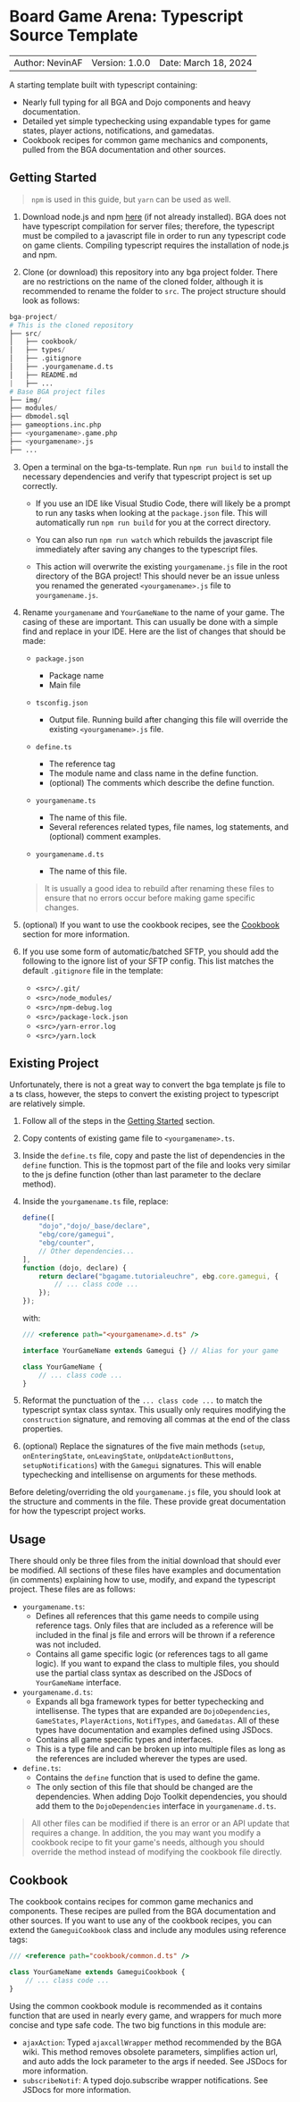 # Board Game Arena: Typescript Source Template

<table><tr>
	<td> Author: NevinAF </td>
	<td> Version: 1.0.0 </td>
	<td> Date: March 18, 2024 </td>
</tr></table>

A starting template built with typescript containing:
- Nearly full typing for all BGA and Dojo components and heavy documentation.
- Detailed yet simple typechecking using expandable types for game states, player actions, notifications, and gamedatas.
- Cookbook recipes for common game mechanics and components, pulled from the BGA documentation and other sources.

## Getting Started

> `npm` is used in this guide, but `yarn` can be used as well.

1. Download node.js and npm [here](https://nodejs.org/en/download/) (if not already installed). BGA does not have typescript compilation for server files; therefore, the typescript must be compiled to a javascript file in order to run any typescript code on game clients. Compiling typescript requires the installation of node.js and npm.

2. Clone (or download) this repository into any bga project folder. There are no restrictions on the name of the cloned folder, although it is recommended to rename the folder to `src`. The project structure should look as follows:

```py
bga-project/
# This is the cloned repository
├── src/  
│   ├── cookbook/
│   ├── types/
│   ├── .gitignore
│   ├── .yourgamename.d.ts
│   ├── README.md
|   ├── ...
# Base BGA project files
├── img/
├── modules/
├── dbmodel.sql
├── gameoptions.inc.php
├── <yourgamename>.game.php
├── <yourgamename>.js
├── ...
```

3. Open a terminal on the bga-ts-template. Run `npm run build` to install the necessary dependencies and verify that typescript project is set up correctly.
	- If you use an IDE like Visual Studio Code, there will likely be a prompt to run any tasks when looking at the `package.json` file. This will automatically run `npm run build` for you at the correct directory.

	- You can also run `npm run watch` which rebuilds the javascript file immediately after saving any changes to the typescript files.

	- This action will overwrite the existing `yourgamename.js` file in the root directory of the BGA project! This should never be an issue unless you renamed the generated `<yourgamename>.js` file to `yourgamename.js`.

4. Rename `yourgamename` and `YourGameName` to the name of your game. The casing of these are important. This can usually be done with a simple find and replace in your IDE. Here are the list of changes that should be made:

	- `package.json`
		- Package name
		- Main file

	- `tsconfig.json`
		- Output file. Running build after changing this file will override the existing `<yourgamename>.js` file.
	- `define.ts`
		- The reference tag
		- The module name and class name in the define function.
		- (optional) The comments which describe the define function.

	- `yourgamename.ts`
		- The name of this file.
		- Several references related types, file names, log statements, and (optional) comment examples.

	- `yourgamename.d.ts`
		- The name of this file.

	> It is usually a good idea to rebuild after renaming these files to ensure that no errors occur before making game specific changes.

5. (optional) If you want to use the cookbook recipes, see the [Cookbook](#cookbook) section for more information.

6. If you use some form of automatic/batched SFTP, you should add the following to the ignore list of your SFTP config. This list matches the default `.gitignore` file in the template:
	- `<src>/.git/`
	- `<src>/node_modules/`
	- `<src>/npm-debug.log`
	- `<src>/package-lock.json`
	- `<src>/yarn-error.log`
	- `<src>/yarn.lock`

## Existing Project

Unfortunately, there is not a great way to convert the bga template js file to a ts class, however, the steps to convert the existing project to typescript are relatively simple.

1. Follow all of the steps in the [Getting Started](#getting-started) section.

2. Copy contents of existing game file to `<yourgamename>.ts`.

3. Inside the `define.ts` file, copy and paste the list of dependencies in the `define` function. This is the topmost part of the file and looks very similar to the js define function (other than last parameter to the declare method).

4. Inside the `yourgamename.ts` file, replace:
	```js
	define([
		"dojo","dojo/_base/declare",
		"ebg/core/gamegui",
		"ebg/counter",
		// Other dependencies...
	],
	function (dojo, declare) {
		return declare("bgagame.tutorialeuchre", ebg.core.gamegui, {
			// ... class code ...
		});
	});
	```
	with:
	```ts
	/// <reference path="<yourgamename>.d.ts" />

	interface YourGameName extends Gamegui {} // Alias for your game

	class YourGameName {
		// ... class code ...
	}
	```

5. Reformat the punctuation of the `... class code ...` to match the typescript syntax class syntax. This usually only requires modifying the `construction` signature, and removing all commas at the end of the class properties.

6. (optional) Replace the signatures of the five main methods (`setup`, `onEnteringState`, `onLeavingState`, `onUpdateActionButtons`, `setupNotifications`) with the `Gamegui` signatures. This will enable typechecking and intellisense on arguments for these methods.

Before deleting/overriding the old `yourgamename.js` file, you should look at the structure and comments in the file. These provide great documentation for how the typescript project works.

## Usage

There should only be three files from the initial download that should ever be modified. All sections of these files have examples and documentation (in comments) explaining how to use, modify, and expand the typescript project. These files are as follows:
- `yourgamename.ts`:
	- Defines all references that this game needs to compile using reference tags. Only files that are included as a reference will be included in the final js file and errors will be thrown if a reference was not included.
	- Contains all game specific logic (or references tags to all game logic). If you want to expand the class to multiple files, you should use the partial class syntax as described on the JSDocs of `YourGameName` interface.
- `yourgamename.d.ts`:
	- Expands all bga framework types for better typechecking and intellisense. The types that are expanded are `DojoDependencies`, `GameStates`, `PlayerActions`, `NotifTypes`, and `Gamedatas`. All of these types have documentation and examples defined using JSDocs.
	- Contains all game specific types and interfaces.
	- This is a type file and can be broken up into multiple files as long as the references are included wherever the types are used.
- `define.ts`:
	- Contains the `define` function that is used to define the game.
	- The only section of this file that should be changed are the dependencies. When adding Dojo Toolkit dependencies, you should add them to the `DojoDependencies` interface in `yourgamename.d.ts`.

> All other files can be modified if there is an error or an API update that requires a change. In addition, the you may want you modify a cookbook recipe to fit your game's needs, although you should override the method instead of modifying the cookbook file directly.

## Cookbook

The cookbook contains recipes for common game mechanics and components. These recipes are pulled from the BGA documentation and other sources. If you want to use any of the cookbook recipes, you can extend the `GameguiCookbook` class and include any modules using reference tags:

```ts
/// <reference path="cookbook/common.d.ts" />

class YourGameName extends GameguiCookbook {
	// ... class code ...
}
```

Using the common cookbook module is recommended as it contains function that are used in nearly every game, and wrappers for much more concise and type safe code. The two big functions in this module are:
- `ajaxAction`: Typed `ajaxcallWrapper` method recommended by the BGA wiki. This method removes obsolete parameters, simplifies action url, and auto adds the lock parameter to the args if needed. See JSDocs for more information.
- `subscribeNotif`: A typed dojo.subscribe wrapper notifications. See JSDocs for more information.